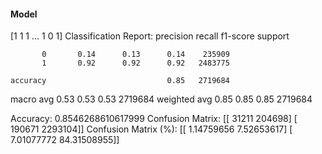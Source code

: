 #### Model
[1 1 1 ... 1 0 1]
Classification Report:
              precision    recall  f1-score   support

           0       0.14      0.13      0.14    235909
           1       0.92      0.92      0.92   2483775

    accuracy                           0.85   2719684
   macro avg       0.53      0.53      0.53   2719684
weighted avg       0.85      0.85      0.85   2719684

Accuracy: 0.8546268610617999
Confusion Matrix:
[[  31211  204698]
 [ 190671 2293104]]
Confusion Matrix (%):
[[ 1.14759656  7.52653617]
 [ 7.01077772 84.31508955]]
